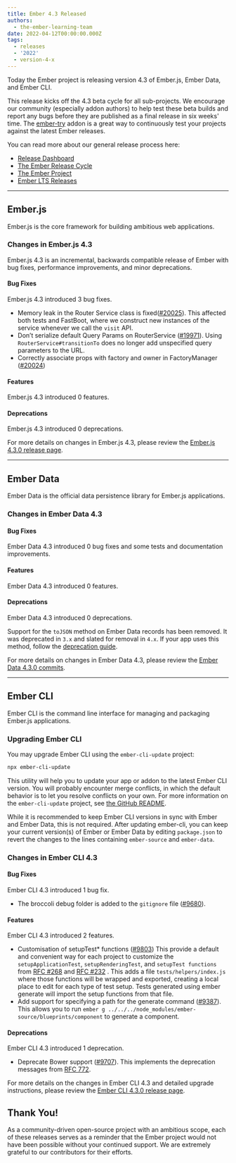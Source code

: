 ```yaml
---
title: Ember 4.3 Released
authors:
  - the-ember-learning-team
date: 2022-04-12T00:00:00.000Z
tags:
  - releases
  - '2022'
  - version-4-x
---
```


Today the Ember project is releasing version 4.3 of Ember.js, Ember Data, and Ember CLI.

This release kicks off the 4.3 beta cycle for all sub-projects. We encourage our community (especially addon authors) to help test these beta builds and report any bugs before they are published as a final release in six weeks' time. The [ember-try](https://github.com/ember-cli/ember-try) addon is a great way to continuously test your projects against the latest Ember releases.

You can read more about our general release process here:

- [Release Dashboard](http://emberjs.com/releases/)
- [The Ember Release Cycle](https://blog.emberjs.com/new-ember-release-process/)
- [The Ember Project](https://blog.emberjs.com/ember-project-at-2-0/)
- [Ember LTS Releases](https://blog.emberjs.com/announcing-embers-first-lts/)

---

## Ember.js

Ember.js is the core framework for building ambitious web applications.

### Changes in Ember.js 4.3

Ember.js 4.3 is an incremental, backwards compatible release of Ember with bug fixes, performance improvements, and minor deprecations.

#### Bug Fixes

Ember.js 4.3 introduced 3 bug fixes.
* Memory leak in the Router Service class is fixed([#20025](https://github.com/emberjs/ember.js/pull/20025)). This affected both tests and FastBoot, where we construct new instances of the service whenever we call the `visit` API.
* Don’t serialize default Query Params on RouterService ([#19971](https://github.com/emberjs/ember.js/pull/19971)).  Using `RouterService#transitionTo` does no longer add unspecified query parameters to the URL.
* Correctly associate props with factory and owner in FactoryManager ([#20024](https://github.com/emberjs/ember.js/pull/20024))

#### Features

Ember.js 4.3 introduced 0 features.

#### Deprecations

Ember.js 4.3 introduced 0 deprecations.

<!-- Block end -->

For more details on changes in Ember.js 4.3, please review the [Ember.js 4.3.0 release page](https://github.com/emberjs/ember.js/releases/tag/v4.3.0).

---

## Ember Data

Ember Data is the official data persistence library for Ember.js applications.

### Changes in Ember Data 4.3

#### Bug Fixes

Ember Data 4.3 introduced 0 bug fixes and some tests and documentation improvements.

#### Features

Ember Data 4.3 introduced 0 features.

#### Deprecations

Ember Data 4.3 introduced 0 deprecations.

Support for the `toJSON` method on Ember Data records has been removed. It was deprecated in `3.x` and slated for removal in `4.x`.
If your app uses this method, follow the [deprecation guide](https://deprecations.emberjs.com/ember-data/v3.x/#toc_record-toJSON).

For more details on changes in Ember Data 4.3, please review the
[Ember Data 4.3.0 commits](https://github.com/emberjs/data/compare/v4.1.0...v4.3.0).

---

## Ember CLI

Ember CLI is the command line interface for managing and packaging Ember.js applications.

### Upgrading Ember CLI

You may upgrade Ember CLI using the `ember-cli-update` project:

```bash
npx ember-cli-update
```

This utility will help you to update your app or addon to the latest Ember CLI version. You will probably encounter merge conflicts, in which the default behavior is to let you resolve conflicts on your own. For more information on the `ember-cli-update` project, see [the GitHub README](https://github.com/ember-cli/ember-cli-update).

While it is recommended to keep Ember CLI versions in sync with Ember and Ember Data, this is not required. After updating ember-cli, you can keep your current version(s) of Ember or Ember Data by editing `package.json` to revert the changes to the lines containing `ember-source` and `ember-data`.

### Changes in Ember CLI 4.3

#### Bug Fixes

Ember CLI 4.3 introduced 1 bug fix.
* The broccoli debug folder is added to the `gitignore` file ([#9680](https://github.com/ember-cli/ember-cli/pull/9680)). 

#### Features

Ember CLI 4.3 introduced 2 features.

* Customisation of setupTest* functions ([#9803](https://github.com/ember-cli/ember-cli/pull/9803))
This provide a default and convenient way for each project to customize the `setupApplicationTest`, `setupRenderingTest`, and `setupTest functions` from  [RFC #268](https://github.com/emberjs/rfcs/blob/master/text/0268-acceptance-testing-refactor.md)  and  [RFC #232](https://github.com/emberjs/rfcs/blob/master/text/0232-simplify-qunit-testing-api.md) .  This adds a  file `tests/helpers/index.js` where those functions will be wrapped and exported, creating a local place to edit for each type of test setup. Tests generated using ember generate will import the setup functions from that file.
* Add support for specifying a path for the generate command  ([#9387](https://github.com/ember-cli/ember-cli/pull/9387)). This allows you to run `ember g ../../../node_modules/ember-source/blueprints/component` to generate a component.

#### Deprecations

Ember CLI 4.3 introduced 1 deprecation.

* Deprecate Bower support ([#9707](https://github.com/ember-cli/ember-cli/pull/9707)). This implements the deprecation messages from [RFC 772](https://github.com/bertdeblock/rfcs/blob/deprecate-bower-apis/text/0772-deprecate-bower-support.md).

For more details on the changes in Ember CLI 4.3 and detailed upgrade
instructions, please review the [Ember CLI 4.3.0 release page](https://github.com/ember-cli/ember-cli/releases/tag/v4.3.0).

## Thank You!

As a community-driven open-source project with an ambitious scope, each of these releases serves as a reminder that the Ember project would not have been possible without your continued support. We are extremely grateful to our contributors for their efforts.
